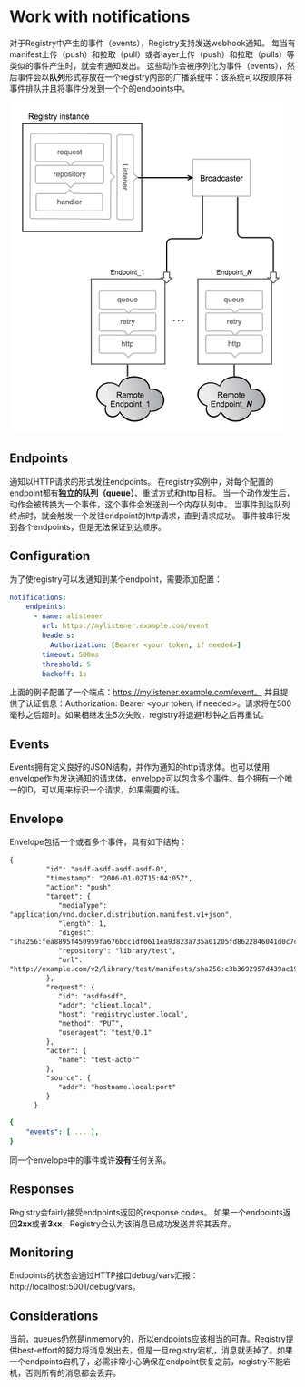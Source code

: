 # Work with notifications
对于Registry中产生的事件（events），Registry支持发送webhook通知。
每当有manifest上传（push）和拉取（pull）或者layer上传（push）和拉取（pulls）等类似的事件产生时，就会有通知发出。
这些动作会被序列化为事件（events），然后事件会以**队列**形式存放在一个registry内部的广播系统中：该系统可以按顺序将事件排队并且将事件分发到一个个的endpoints中。

![](pics/registry_notifications.png)

## Endpoints
通知以HTTP请求的形式发往endpoints。
在registry实例中，对每个配置的endpoint都有**独立的队列（queue）**、重试方式和http目标。
当一个动作发生后，动作会被转换为一个事件，这个事件会发送到一个内存队列中。
当事件到达队列终点时，就会触发一个发往endpoint的http请求，直到请求成功。
事件被串行发到各个endpoints，但是无法保证到达顺序。

## Configuration
为了使registry可以发通知到某个endpoint，需要添加配置：

```yaml
notifications:
    endpoints:
      - name: alistener
        url: https://mylistener.example.com/event
        headers:
          Authorization: [Bearer <your token, if needed>]
        timeout: 500ms
        threshold: 5
        backoff: 1s
```

上面的例子配置了一个端点：https://mylistener.example.com/event。
并且提供了认证信息：Authorization: Bearer <your token, if needed>。请求将在500毫秒之后超时。如果相继发生5次失败，registry将退避1秒钟之后再重试。

## Events

Events拥有定义良好的JSON结构，并作为通知的http请求体。也可以使用envelope作为发送通知的请求体，envelope可以包含多个事件。每个拥有一个唯一的ID，可以用来标识一个请求，如果需要的话。

## Envelope

Envelope包括一个或者多个事件，具有如下结构：
```
{
         "id": "asdf-asdf-asdf-asdf-0",
         "timestamp": "2006-01-02T15:04:05Z",
         "action": "push",
         "target": {
            "mediaType": "application/vnd.docker.distribution.manifest.v1+json",
            "length": 1,
            "digest": "sha256:fea8895f450959fa676bcc1df0611ea93823a735a01205fd8622846041d0c7cf",
            "repository": "library/test",
            "url": "http://example.com/v2/library/test/manifests/sha256:c3b3692957d439ac1928219a83fac91e7bf96c153725526874673ae1f2023f8d5"
         },
         "request": {
            "id": "asdfasdf",
            "addr": "client.local",
            "host": "registrycluster.local",
            "method": "PUT",
            "useragent": "test/0.1"
         },
         "actor": {
            "name": "test-actor"
         },
         "source": {
            "addr": "hostname.local:port"
         }
      }
```

``` yaml
{
	"events": [ ... ],
}
```
同一个envelope中的事件或许**没有**任何关系。

## Responses
Registry会fairly接受endpoints返回的response codes。 如果一个endpoints返回**2xx**或者**3xx**，Registry会认为该消息已成功发送并将其丢弃。

## Monitoring
Endpoints的状态会通过HTTP接口debug/vars汇报：http://localhost:5001/debug/vars。

## Considerations
当前，queues仍然是inmemory的，所以endpoints应该相当的可靠。Registry提供best-effort的努力将消息发出去，但是一旦registry宕机，消息就丢掉了。如果一个endpoints宕机了，必需非常小心确保在endpoint恢复之前，registry不能宕机，否则所有的消息都会丢弃。
